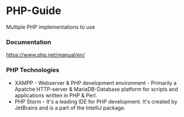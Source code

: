 # PHP-Guide
Multiple PHP implementations to use 

### Documentation
https://www.php.net/manual/en/

### PHP Technologies 

- XAMPP - Webserver & PHP development environment - Primarily a Apatche HTTP-server & MariaDB-Database platform for scripts and applications written in PHP & Perl.
- PHP Storm - It's a leading IDE for PHP development. It's created by JetBrains and is a part of the IntelliJ package.
